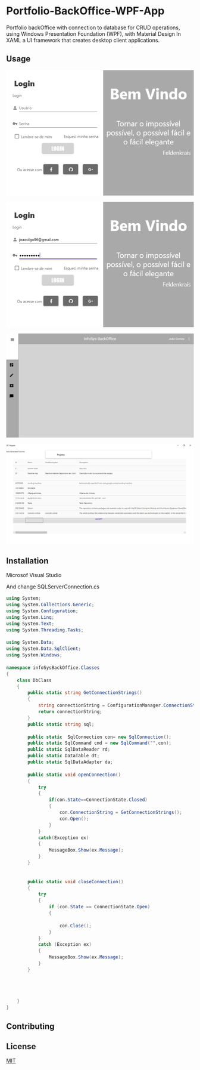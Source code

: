 # Portfolio-BackOffice-WPF-App



Portfolio backOffice with connection to database for CRUD operations, using Windows Presentation Foundation (WPF), with Material Design In XAML a UI framework that creates desktop client applications.


## Usage

![alt text](https://raw.githubusercontent.com/Joaosilgo/Portfolio-BackOffice-WPF-App/master/img/Pic1.PNG "Logo Title Text 1")

![alt text](https://raw.githubusercontent.com/Joaosilgo/Portfolio-BackOffice-WPF-App/master/img/Pic2.PNG "Logo Title Text 1")

![alt text](https://raw.githubusercontent.com/Joaosilgo/Portfolio-BackOffice-WPF-App/master/img/Pic3.PNG "Logo Title Text 1")

![alt text](https://raw.githubusercontent.com/Joaosilgo/Portfolio-BackOffice-WPF-App/master/img/Pic4.PNG "Logo Title Text 1")






## Installation

Microsof Visual Studio

And change SQLServerConnection.cs 


```c#
using System;
using System.Collections.Generic;
using System.Configuration;
using System.Linq;
using System.Text;
using System.Threading.Tasks;

using System.Data;
using System.Data.SqlClient;
using System.Windows;

namespace infoSysBackOffice.Classes
{
    class DbClass
    {
        public static string GetConnectionStrings()
        {
            string connectionString = ConfigurationManager.ConnectionStrings["infoSysBackOffice.Properties.Settings.aspnet_infoSys_905049F1_0BD4_465D_9760_1E0D168B344FConnectionString"].ToString();
            return connectionString;
        }
        public static string sql;
        
        public static  SqlConnection con= new SqlConnection();
        public static SqlCommand cmd = new SqlCommand("",con);
        public static SqlDataReader rd;
        public static DataTable dt;
        public static SqlDataAdapter da;

        public static void openConnection()
        {
            try
            {
                if(con.State==ConnectionState.Closed)
                {
                    con.ConnectionString = GetConnectionStrings();
                    con.Open();
                }
            }
            catch(Exception ex)
            {
                MessageBox.Show(ex.Message);
            }
        }


        public static void closeConnection()
        {
            try
            {
                if (con.State == ConnectionState.Open)
                {
                    
                    con.Close();
                }
            }
            catch (Exception ex)
            {
                MessageBox.Show(ex.Message);
            }
        }




    }
}
```

## Contributing


## License
[MIT](https://choosealicense.com/licenses/mit/)
